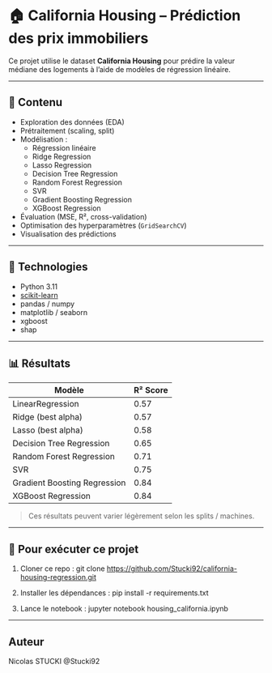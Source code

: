 # 🏠 California Housing – Prédiction des prix immobiliers

Ce projet utilise le dataset **California Housing** pour prédire la valeur médiane des logements à l’aide de modèles de régression linéaire. 

---

## 📂 Contenu

- Exploration des données (EDA)
- Prétraitement (scaling, split)
- Modélisation :
  - Régression linéaire
  - Ridge Regression
  - Lasso Regression
  - Decision Tree Regression
  - Random Forest Regression
  - SVR
  - Gradient Boosting Regression
  - XGBoost Regression
- Évaluation (MSE, R², cross-validation)
- Optimisation des hyperparamètres (`GridSearchCV`)
- Visualisation des prédictions

---

## 🧰 Technologies

- Python 3.11
- [scikit-learn](https://scikit-learn.org/)
- pandas / numpy
- matplotlib / seaborn
- xgboost
- shap

---

## 📊 Résultats

| Modèle                       | R² Score |
|------------------------------|----------|
| LinearRegression             | 0.57     |
| Ridge (best alpha)           | 0.57     |
| Lasso (best alpha)           | 0.58     |
| Decision Tree Regression     | 0.65     |
| Random Forest Regression     | 0.71     |
| SVR                          | 0.75     |
| Gradient Boosting Regression | 0.84     |
| XGBoost Regression           | 0.84     |


> Ces résultats peuvent varier légèrement selon les splits / machines.

---

## 🚀 Pour exécuter ce projet

1. Cloner ce repo :
git clone https://github.com/Stucki92/california-housing-regression.git

2. Installer les dépendances :
pip install -r requirements.txt

3. Lance le notebook :
jupyter notebook housing_california.ipynb

---

## Auteur

Nicolas STUCKI @Stucki92
